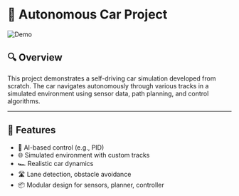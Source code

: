 # 🚗 Autonomous Car Project

![Demo](demo/the_car.gif)

## 🔍 Overview

This project demonstrates a self-driving car simulation developed from scratch. The car navigates autonomously through various tracks in a simulated environment using sensor data, path planning, and control algorithms.

---

## 🎯 Features

- 🧠 AI-based control (e.g., PID)
- 🌐 Simulated environment with custom tracks
- 🏎️ Realistic car dynamics
- 🛣️ Lane detection, obstacle avoidance
- 📦 Modular design for sensors, planner, controller
